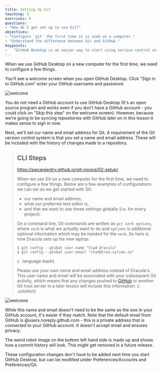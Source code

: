 ```yaml
---
title: Setting Up Git
teaching: 5
exercises: 0
questions:
- "How do I get set up to use Git?"
objectives:
- "Configure `git` the first time it is used on a computer."
- "Understand the difference between Git and GitHub."
keypoints:
-   "GitHub Desktop is an easier way to start using version control on your local computer."
---
```


When we use GitHub Desktop on a new computer for the first time,
we need to configure a few things.

You'll see a welcome screen when you open GitHub Desktop.  Click 
"Sign in to GitHub.com" enter your GitHub username and password.  

![welcome](../fig/GitDesktop1.PNG)

You do not need a 
GitHub account to use GitHub Desktop (It's an open source program and
works even if you don't have a GitHub account - you could click on 
"Skip this step" on the welcome screen).  However, because we're 
going to be syncing repositories with GitHub later on in this lesson 
it makes sense to sign in now.

Next, we'll set our name and email address for Git.  A requirement of 
the Git version control system is that you set a name and email address.
These will be included with the history of changes made to a repository.

> ## CLI Steps
> https://swcarpentry.github.io/git-novice/02-setup/
>
> When we use Git on a new computer for the first time,
> we need to configure a few things. Below are a few examples
> of configurations we can set as we get started with Git:
> 
> *   our name and email address,
> *   what our preferred text editor is,
> *   and that we want to use these settings globally (i.e. for every project).
> 
> On a command line, Git commands are written as `git verb options`,
> where `verb` is what we actually want to do and `options` is additional optional information which may be needed for the `verb`. So here is how
> Dracula sets up his new laptop:
> 
> ~~~
> $ git config --global user.name "Vlad Dracula"
> $ git config --global user.email "vlad@tran.sylvan.ia"
> ~~~
> {: .language-bash}
> 
> Please use your own name and email address instead of Dracula's. This user name and email will be associated with your subsequent Git activity,
> which means that any changes pushed to
> [GitHub](https://github.com/) or
> another Git host server
> in a later lesson will include this information. 
{: .solution}

![welcome](../fig/GitDesktop3.PNG)

While this name and email doesn't need to be the same as the one in your
GitHub account, it's easier if they match.  Note that the default email from
GitHub is @users.noreply.github.com - this is a private address that is connected
to your GitHub account.  It doesn't accept email and ensures privacy. 

The weird robot image on the bottom left hand side is made up and shows how a commit
history will look.  This might get removed in a future release.

These configuration changes don't have to be added next time you start GitHub Desktop, but
can be modified under Preferences/Accounts and Preferences/Git.
